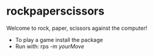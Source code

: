 # rockpaperscissors
Welcome to rock, paper, scissors against the computer!
* To play a game install the package
* Run with: rps -m *yourMove*
